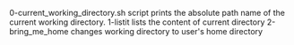 0-current_working_directory.sh script prints the absolute path name of the current working directory.
1-listit lists the content of current directory
2-bring_me_home changes working directory to user's home directory
